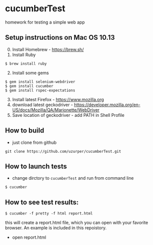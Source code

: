 # cucumberTest
homework for testing a simple web app

## Setup instructions on Mac OS 10.13

0. Install Homebrew - https://brew.sh/
1. Install Ruby
```
$ brew install ruby
```
2. Install some gems
```
$ gem install selenium-webdriver
$ gem install cucumber
$ gem install rspec-expectations
```

3. Install latest Firefox - https://www.mozilla.org
4. download latest geckodriver - https://developer.mozilla.org/en-US/docs/Mozilla/QA/Marionette/WebDriver
5. Save location of geckodriver - add PATH in Shell Profile

## How to build
- just clone from github

```
git clone https://github.com/uzurper/cucumberTest.git
```

## How to launch tests

- change dirctory to `cucumberTest` and run from command line

```
$ cucumber
```

## How to see test results:
```
$ cucumber -f pretty -f html report.html
```

this will create a report.html file, which you can open with your favorite browser. An example is included in this repoistory.

- open report.html

